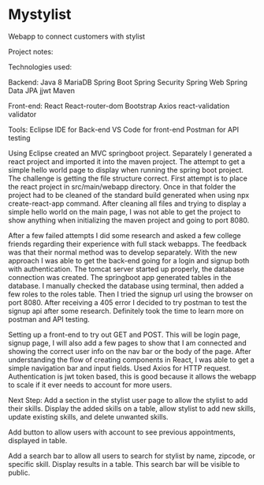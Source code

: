 # Mystylist
Webapp to connect customers with stylist

Project notes:

Technologies used:

  Backend:
  Java 8
  MariaDB
  Spring Boot
  Spring Security
  Spring Web
  Spring Data JPA
  jjwt
  Maven
  
  Front-end:
  React
  React-router-dom
  Bootstrap
  Axios
  react-validation
  validator

Tools:
Eclipse IDE for Back-end
VS Code for front-end
Postman for API testing

Using Eclipse created an MVC springboot project. Separately I generated a react project and imported it into the maven project. The attempt to get a simple hello world page to display when running the spring boot project. The challenge is getting the file structure correct. First attempt is to place the react project in src/main/webapp directory. Once in that folder the project had to be cleaned of the standard build generated when using npx create-react-app command. After cleaning all files and trying to display a simple hello world on the main page, I was not able to get the project to show anything when initializing the maven project and going to port 8080.

After a few failed attempts I did some research and asked a few college friends regarding their experience with full stack webapps. The feedback was that their normal method was to develop separately. With the new approach I was able to get the back-end going for a login and signup both with authentication. The tomcat server started up properly, the database connection was created. The springboot app generated tables in the database. I manually checked the database using terminal, then added a few roles to the roles table. Then I tried the signup url using the browser on port 8080. After receiving a 405 error I decided to try postman to test the signup api after some research. Definitely took the time to learn more on postman and API testing.

Setting up a front-end to try out GET and POST. This will be login page, signup page, I will also add a few pages to show that I am connected and showing the correct user info on the nav bar or the body of the page. After understanding the flow of creating components in React, I was able to get a simple navigation bar and input fields. Used Axios for HTTP request. Authentication is jwt token based, this is good because it allows the webapp to scale if it ever needs to account for more users.

Next Step:
Add a section in the stylist user page to allow the stylist to add their skills. Display the added skills on a table, allow stylist to add new skills, update existing skills, and delete unwanted skills.

Add button to allow users with account to see previous appointments, displayed in table.

Add a search bar to allow all users to search for stylist by name, zipcode, or specific skill. Display results in a table. This search bar will be visible to public.

